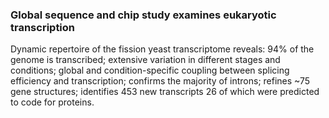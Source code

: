 ### Global sequence and chip study examines eukaryotic transcription

Dynamic repertoire of the fission yeast transcriptome reveals: 94% of
the genome is transcribed; extensive variation in different stages and
conditions; global and condition-specific coupling between splicing
efficiency and transcription; confirms the majority of introns; refines
\~75 gene structures; identifies 453 new transcripts 26 of which were
predicted to code for proteins.
